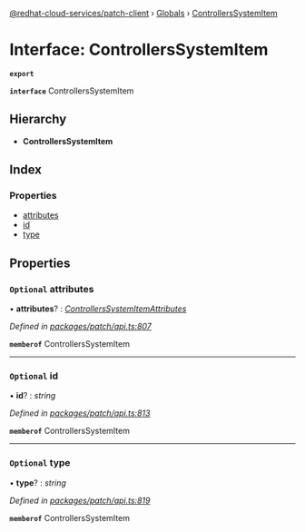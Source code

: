 [@redhat-cloud-services/patch-client](../README.md) › [Globals](../globals.md) › [ControllersSystemItem](controllerssystemitem.md)

# Interface: ControllersSystemItem

**`export`** 

**`interface`** ControllersSystemItem

## Hierarchy

* **ControllersSystemItem**

## Index

### Properties

* [attributes](controllerssystemitem.md#optional-attributes)
* [id](controllerssystemitem.md#optional-id)
* [type](controllerssystemitem.md#optional-type)

## Properties

### `Optional` attributes

• **attributes**? : *[ControllersSystemItemAttributes](controllerssystemitemattributes.md)*

*Defined in [packages/patch/api.ts:807](https://github.com/RedHatInsights/javascript-clients/blob/2f395d4/packages/patch/api.ts#L807)*

**`memberof`** ControllersSystemItem

___

### `Optional` id

• **id**? : *string*

*Defined in [packages/patch/api.ts:813](https://github.com/RedHatInsights/javascript-clients/blob/2f395d4/packages/patch/api.ts#L813)*

**`memberof`** ControllersSystemItem

___

### `Optional` type

• **type**? : *string*

*Defined in [packages/patch/api.ts:819](https://github.com/RedHatInsights/javascript-clients/blob/2f395d4/packages/patch/api.ts#L819)*

**`memberof`** ControllersSystemItem

